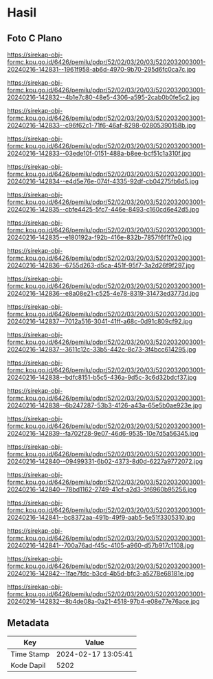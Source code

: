 # Hasil

## Foto C Plano

https://sirekap-obj-formc.kpu.go.id/6426/pemilu/pdpr/52/02/03/20/03/5202032003001-20240216-142831--1961f958-ab6d-4970-9b70-295d6fc0ca7c.jpg

https://sirekap-obj-formc.kpu.go.id/6426/pemilu/pdpr/52/02/03/20/03/5202032003001-20240216-142832--4b1e7c80-48e5-4306-a595-2cab0b0fe5c2.jpg

https://sirekap-obj-formc.kpu.go.id/6426/pemilu/pdpr/52/02/03/20/03/5202032003001-20240216-142833--c96f62c1-71f6-46af-8298-02805390158b.jpg

https://sirekap-obj-formc.kpu.go.id/6426/pemilu/pdpr/52/02/03/20/03/5202032003001-20240216-142833--03ede10f-0151-488a-b8ee-bcf51c1a310f.jpg

https://sirekap-obj-formc.kpu.go.id/6426/pemilu/pdpr/52/02/03/20/03/5202032003001-20240216-142834--e4d5e76e-074f-4335-92df-cb04275fb6d5.jpg

https://sirekap-obj-formc.kpu.go.id/6426/pemilu/pdpr/52/02/03/20/03/5202032003001-20240216-142835--cbfe4425-5fc7-446e-8493-c160cd6e42d5.jpg

https://sirekap-obj-formc.kpu.go.id/6426/pemilu/pdpr/52/02/03/20/03/5202032003001-20240216-142835--e180192a-f92b-416e-832b-7857f6f1f7e0.jpg

https://sirekap-obj-formc.kpu.go.id/6426/pemilu/pdpr/52/02/03/20/03/5202032003001-20240216-142836--6755d263-d5ca-451f-95f7-3a2d26f9f297.jpg

https://sirekap-obj-formc.kpu.go.id/6426/pemilu/pdpr/52/02/03/20/03/5202032003001-20240216-142836--e8a08e21-c525-4e78-8319-31473ed3773d.jpg

https://sirekap-obj-formc.kpu.go.id/6426/pemilu/pdpr/52/02/03/20/03/5202032003001-20240216-142837--7012a516-3041-41ff-a68c-0d91c809cf92.jpg

https://sirekap-obj-formc.kpu.go.id/6426/pemilu/pdpr/52/02/03/20/03/5202032003001-20240216-142837--3611c12c-33b5-442c-8c73-3f4bcc614295.jpg

https://sirekap-obj-formc.kpu.go.id/6426/pemilu/pdpr/52/02/03/20/03/5202032003001-20240216-142838--bdfc8151-b5c5-436a-9d5c-3c6d32bdcf37.jpg

https://sirekap-obj-formc.kpu.go.id/6426/pemilu/pdpr/52/02/03/20/03/5202032003001-20240216-142838--6b247287-53b3-4126-a43a-65e5b0ae923e.jpg

https://sirekap-obj-formc.kpu.go.id/6426/pemilu/pdpr/52/02/03/20/03/5202032003001-20240216-142839--fa702f28-9e07-46d6-9535-10e7d5a56345.jpg

https://sirekap-obj-formc.kpu.go.id/6426/pemilu/pdpr/52/02/03/20/03/5202032003001-20240216-142840--09499331-6b02-4373-8d0d-6227a9772072.jpg

https://sirekap-obj-formc.kpu.go.id/6426/pemilu/pdpr/52/02/03/20/03/5202032003001-20240216-142840--78bd1162-2749-41cf-a2d3-3f6960b95256.jpg

https://sirekap-obj-formc.kpu.go.id/6426/pemilu/pdpr/52/02/03/20/03/5202032003001-20240216-142841--bc8372aa-491b-49f9-aab5-5e51f3305310.jpg

https://sirekap-obj-formc.kpu.go.id/6426/pemilu/pdpr/52/02/03/20/03/5202032003001-20240216-142841--700a76ad-f45c-4105-a960-d57b917c1108.jpg

https://sirekap-obj-formc.kpu.go.id/6426/pemilu/pdpr/52/02/03/20/03/5202032003001-20240216-142842--1fae7fdc-b3cd-4b5d-bfc3-a5278e68181e.jpg

https://sirekap-obj-formc.kpu.go.id/6426/pemilu/pdpr/52/02/03/20/03/5202032003001-20240216-142832--8b4de08a-0a21-4518-97b4-e08e77e76ace.jpg


## Metadata

| Key        | Value               |
| ---------- | ------------------- |
| Time Stamp | 2024-02-17 13:05:41 |
| Kode Dapil | 5202                |



